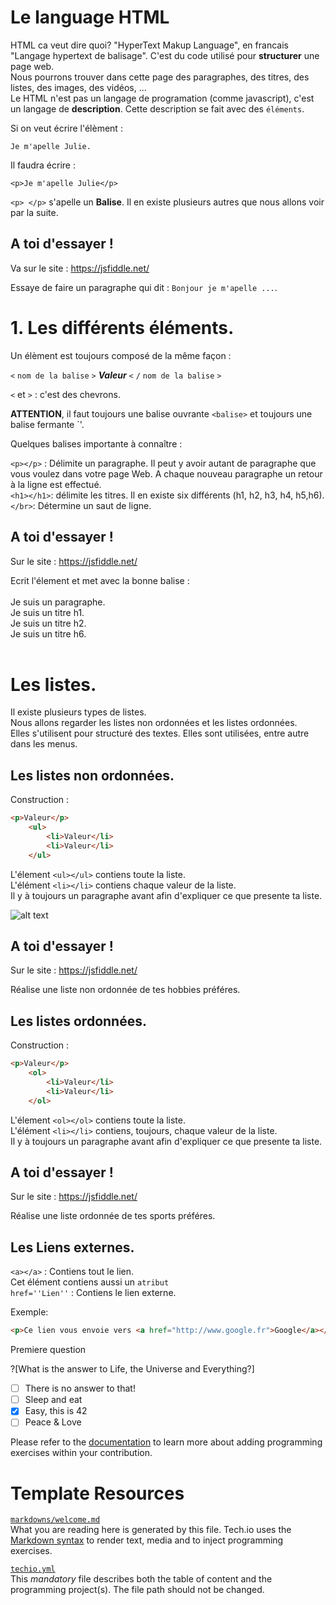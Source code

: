 # Le language HTML

HTML ca veut dire quoi?
"HyperText Makup Language", en francais "Langage hypertext de balisage".
C'est du code utilisé pour **structurer** une page web.</br>
Nous pourrons trouver dans cette page des paragraphes, des titres, des listes, des images, des vidéos, ...</br>
Le HTML n'est pas un langage de programation (comme javascript), c'est un langage de **description**. Cette description se fait avec des ```éléments```.</br>

Si on veut écrire l'élèment :</br>

```Je m'apelle Julie.```</br>

Il faudra écrire :</br>

`<p>Je m'apelle Julie</p>`

`<p> </p>` s'apelle un **Balise**. Il en existe plusieurs autres que nous allons voir par la suite.</br>

## A toi d'essayer !</br>

Va sur le site : https://jsfiddle.net/ </br>

Essaye de faire un paragraphe qui dit : `Bonjour je m'apelle ...`.


# 1. Les différents éléments.

Un élèment est toujours composé de la même façon :</br>

`<` `nom de la balise` `>` ***Valeur***  `<` `/` `nom de la balise` `>`</br>

`<` et `>` : c'est des chevrons.</br>

**ATTENTION**, il faut toujours une balise ouvrante `<balise>` et toujours une balise fermante `</balise>'.</br>

Quelques balises importante à connaître :</br>

`<p></p>` : Délimite un paragraphe. Il peut y avoir autant de paragraphe que vous voulez dans votre page Web. A chaque nouveau paragraphe un retour à la ligne est effectué.</br>
`<h1></h1>`: délimite les titres. Il en existe six différents (h1, h2, h3, h4, h5,h6).</br>
`</br>`: Détermine un saut de ligne.</br>

## A toi d'essayer !</br>

Sur le site : https://jsfiddle.net/ </br>

Ecrit l'élement et met avec la bonne balise : </br>
</br>
Je suis un paragraphe.</br>
Je suis un titre h1.</br>
Je suis un titre h2.</br>
Je suis un titre h6.</br>
</br>


# Les listes. </br>
Il existe plusieurs types de listes.</br>
Nous allons regarder les listes non ordonnées et les listes ordonnées.</br>
Elles s'utilisent pour structuré des textes. Elles sont utilisées, entre autre dans les menus.</br>

## Les listes non ordonnées.</br>
Construction :</br>

```html
<p>Valeur</p>
    <ul>
        <li>Valeur</li>
        <li>Valeur</li>
    </ul>
```
L'élement `<ul></ul>` contiens toute la liste.</br>
L'élément `<li></li>` contiens chaque valeur de la liste.</br>
Il y à toujours un paragraphe avant afin d'expliquer ce que presente ta liste.</br>

![alt text](https://github.com/julieFAVRY/update/markdowns-here/liste_non_ordonnee.png "Liste non ordonee")

## A toi d'essayer !</br>

Sur le site : https://jsfiddle.net/ </br>

Réalise une liste non ordonnée de tes hobbies préféres.</br>

## Les listes ordonnées.</br>
Construction :</br>

```html
<p>Valeur</p>
    <ol>
        <li>Valeur</li>
        <li>Valeur</li>
    </ol>
```
L'élement `<ol></ol>` contiens toute la liste.</br>
L'élément `<li></li>` contiens, toujours, chaque valeur de la liste.</br>
Il y à toujours un paragraphe avant afin d'expliquer ce que presente ta liste.</br>

## A toi d'essayer !</br>

Sur le site : https://jsfiddle.net/ </br>

Réalise une liste ordonnée de tes sports préféres.</br>

## Les Liens externes.</br>

`<a></a>` : Contiens tout le lien.</br>
Cet élément contiens aussi un `atribut`</br>
`href=''Lien''` : Contiens le lien externe.</br>

Exemple:</br>

```html
<p>Ce lien vous envoie vers <a href="http://www.google.fr">Google</a></p>
```




Premiere question

?[What is the answer to Life, the Universe and Everything?]
-[ ] There is no answer to that!
-[ ] Sleep and eat
-[x] Easy, this is 42
-[ ] Peace & Love

Please refer to the [documentation](https://tech.io/doc) to learn more about adding programming exercises within your contribution.

# Template Resources

[`markdowns/welcome.md`](https://github.com/TechDotIO/techio-basic-template/blob/master/markdowns/welcome.md)  
What you are reading here is generated by this file. Tech.io uses the [Markdown syntax](https://tech.io/doc/reference-markdowns) to render text, media and to inject programming exercises.


[`techio.yml`](https://github.com/TechDotIO/techio-basic-template/blob/master/techio.yml)  
This *mandatory* file describes both the table of content and the programming project(s). The file path should not be changed.
